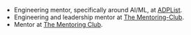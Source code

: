 - Engineering mentor, specifically around AI/ML, at [ADPList](https://adplist.org/mentors/manas-talukdar).
- Engineering and leadership mentor at [The Mentoring-Club](https://www.mentoring-club.com/the-mentors/manas-talukdar).
- Mentor at [The Mentoring Club](https://www.thementoringclub.org/).
